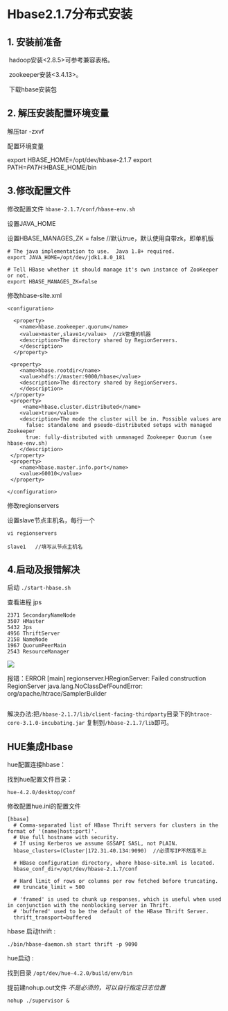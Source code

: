# Hbase2.1.7分布式安装

## 1. 安装前准备

​	hadoop安装<2.8.5>可参考兼容表格。

​	zookeeper安装<3.4.13>。

​	下载hbase安装包 

[下载地址]: http://mirror.bit.edu.cn/apache/hbase/

## 2. 解压安装配置环境变量

解压tar  -zxvf 

配置环境变量

export HBASE_HOME=/opt/dev/hbase-2.1.7
export PATH=$PATH:$HBASE_HOME/bin

## 3.修改配置文件

修改配置文件  `hbase-2.1.7/conf/hbase-env.sh`

设置JAVA_HOME

设置HBASE_MANAGES_ZK = false  //默认true，默认使用自带zk，即单机版

```shell
# The java implementation to use.  Java 1.8+ required.
export JAVA_HOME=/opt/dev/jdk1.8.0_181

# Tell HBase whether it should manage it's own instance of ZooKeeper or not.
export HBASE_MANAGES_ZK=false

```

修改hbase-site.xml

```
<configuration>

  <property>
    <name>hbase.zookeeper.quorum</name>
    <value>master,slave1</value>  //zk管理的机器
    <description>The directory shared by RegionServers.
    </description>
  </property>
 
 <property>
	<name>hbase.rootdir</name>
	<value>hdfs://master:9000/hbase</value>
	<description>The directory shared by RegionServers.
    </description>
 </property>
 <property>
	 <name>hbase.cluster.distributed</name>
	<value>true</value>
	<description>The mode the cluster will be in. Possible values are
      false: standalone and pseudo-distributed setups with managed Zookeeper
      true: fully-distributed with unmanaged Zookeeper Quorum (see hbase-env.sh)
	</description>
 </property>
 <property>
	<name>hbase.master.info.port</name>
	<value>60010</value>
 </property>

</configuration>

```

修改regionservers   

设置slave节点主机名，每行一个

`vi regionservers`

```
slave1   //填写从节点主机名
```

## 4.启动及报错解决

启动  `./start-hbase.sh`

查看进程  jps

```
2371 SecondaryNameNode
3507 HMaster
5432 Jps
4956 ThriftServer
2158 NameNode
1967 QuorumPeerMain
2543 ResourceManager
```

![](C:\Users\Ryan\AppData\Roaming\Typora\typora-user-images\1570705274845.png)



报错：ERROR [main] regionserver.HRegionServer: Failed construction RegionServer java.lang.NoClassDefFoundError: org/apache/htrace/SamplerBuilder

```

```

解决办法:把`/hbase-2.1.7/lib/client-facing-thirdparty`目录下的`htrace-core-3.1.0-incubating.jar` 复制到`/hbase-2.1.7/lib`即可。



## HUE集成Hbase

hue配置连接hbase：

找到hue配置文件目录：

`hue-4.2.0/desktop/conf`

修改配置hue.ini的配置文件

```
[hbase]
  # Comma-separated list of HBase Thrift servers for clusters in the format of '(name|host:port)'.
  # Use full hostname with security.
  # If using Kerberos we assume GSSAPI SASL, not PLAIN.
  hbase_clusters=(Cluster|172.31.40.134:9090)  //必须写IP不然连不上

  # HBase configuration directory, where hbase-site.xml is located.
  hbase_conf_dir=/opt/dev/hbase-2.1.7/conf

  # Hard limit of rows or columns per row fetched before truncating.
  ## truncate_limit = 500

  # 'framed' is used to chunk up responses, which is useful when used in conjunction with the nonblocking server in Thrift.
  # 'buffered' used to be the default of the HBase Thrift Server.
  thrift_transport=buffered

```

hbase 启动thrift  :

`./bin/hbase-daemon.sh start thrift -p 9090`

hue启动 :

找到目录 `/opt/dev/hue-4.2.0/build/env/bin`

提前建nohup.out文件  *不是必须的，可以自行指定日志位置*

 `nohup ./supervisor &`  

